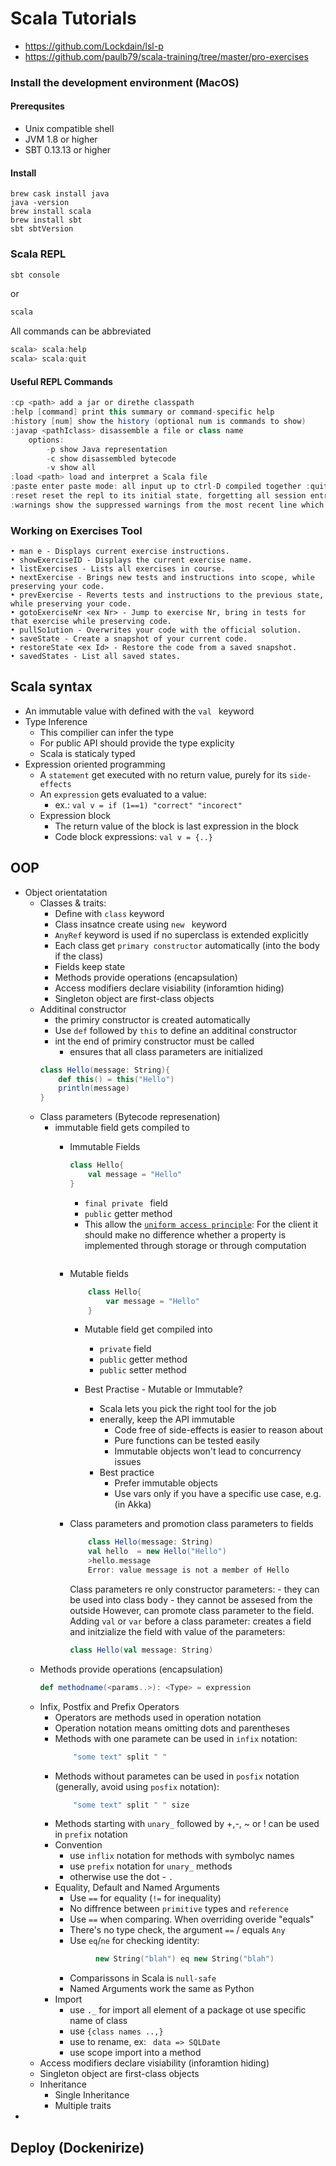 # Scala Tutorials

- https://github.com/Lockdain/lsl-p
- https://github.com/paulb79/scala-training/tree/master/pro-exercises
  
  

### Install the development environment (MacOS)

#### Prerequsites
 - Unix compatible shell
 - JVM 1.8 or higher
 - SBT 0.13.13 or higher

#### Install
```shell
brew cask install java
java -version
brew install scala
brew install sbt
sbt sbtVersion
```

### Scala REPL
```scala
sbt console
```
or
```scala
scala
```
All commands can be abbreviated
```scala
scala> scala:help
scala> scala:quit
```
#### Useful REPL Commands 
```scala
:cp <path> add a jar or direthe classpath 
:help [command] print this summary or command-specific help 
:history [num] show the history (optional num is commands to show)
:javap <pathIclass> disassemble a file or class name 
    options:
        -p show Java representation
        -c show disassembled bytecode
        -v show all
:load <path> load and interpret a Scala file 
:paste enter paste mode: all input up to ctrl-D compiled together :quit exit the interpreter :replay reset execution and replay all previous commands 
:reset reset the repl to its initial state, forgetting all session entries :sh <command line> run a shell command (result is implicitly => List[String]) 
:warnings show the suppressed warnings from the most recent line which had an 
```



### Working on Exercises Tool
```
• man e - Displays current exercise instructions. 
• showExerciseID - Displays the current exercise name. 
• listExercises - Lists all exercises in course. 
• nextExercise - Brings new tests and instructions into scope, while preserving your code. 
• prevExercise - Reverts tests and instructions to the previous state, while preserving your code. 
• gotoExerciseNr <ex Nr> - Jump to exercise Nr, bring in tests for that exercise while preserving code. 
• pullSo1ution - Overwrites your code with the official solution. 
• saveState - Create a snapshot of your current code. 
• restoreState <ex Id> - Restore the code from a saved snapshot. 
• savedStates - List all saved states. 
```

## Scala syntax 
- An immutable value with defined with the ```val ``` keyword
- Type Inference
    - This compilier can infer the type
    - For public API should provide the type explicity
    - Scala is staticaly typed 
- Expression oriented programming
  - A ```statement```  get executed with no return value, purely for its ```side-effects```
  - An ```expression``` gets evaluated to a value:
    - ex.: ```val v = if (1==1) "correct" "incorect"```  
  - Expression block
    - The return value of the block is last expression in the block
    - Code block expressions: ```val v = {..} ```

## OOP
- Object orientatation
  - Classes & traits:
      * Define with  ```class``` keyword
      * Class insatnce create using ```new ``` keyword
      * ```AnyRef``` keyword is used if no superclass is extended explicitly 
      * Each class get ```primary constructor``` automatically (into the body if the class)
      * Fields keep state
      * Methods provide operations (encapsulation)
      * Access modifiers declare visiability (inforamtion hiding)
      * Singleton object are first-class objects
  -  Additinal constructor
      -  the primiry constructor is created automatically
      -  Use ```def``` followed by ```this``` to define an additinal constructor
      -  int the end of primiry constructor must be called 
         -  ensures that all class parameters are initialized
        ```scala
        class Hello(message: String){
            def this() = this("Hello")
            println(message)
        }
      ```
  - Class parameters (Bytecode represenation)
      * immutable field gets compiled to 
        - Immutable Fields
            ```scala
            class Hello{
                val message = "Hello"
            }
            ```
            * ```final private ``` field
            * ```public``` getter method
            * This allow the [```uniform access principle```](https://docs.scala-lang.org/glossary/index.html#:~:text=The%20uniform%20access%20principle%20states,call%20sites%20of%20parameterless%20functions.): For the client it should make no difference whether a property is implemented through storage or through computation
            ```
        - Mutable fields
            ```scala
                class Hello{
                    var message = "Hello"
                }
            ```
            - Mutable field get compiled into
              * ```private``` field
              * ```public``` getter method
              * ```public``` setter method

            - Best Practise - Mutable or Immutable? 
                - Scala lets you pick the right tool for the job 
                - enerally, keep the API immutable 
                    - Code free of side-effects is easier to reason about 
                    - Pure functions can be tested easily 
                    - Immutable objects won't lead to concurrency issues 
                - Best practice 
                    - Prefer immutable objects 
                    - Use vars only if you have a specific use case, e.g. (in Akka) 

        - Class parameters and promotion class parameters to fields
            ```scala
                class Hello(message: String)
                val hello  = new Hello("Hello")
                >hello.message
                Error: value message is not a member of Hello
            ```
            Class parameters re only constructor parameters:
              - they can be used into class body
              - they cannot be assesed from the outside
            However, can promote class parameter to the field.
            Adding ```val``` or ```var``` before a class parameter: creates a field and initzialize the field with value of the parameters:
            ```scala
            class Hello(val message: String)
            ```
  - Methods provide operations (encapsulation)
    ```scala
    def methodname(<params..>): <Type> = expression
    ```
  - Infix, Postfix and Prefix Operators 
    - Operators are methods used in operation notation
    - Operation notation means omitting dots and parentheses
    - Methods with one paramete can be used in ```infix``` notation: 
       ```scala
           "some text" split " " 
       ```
    - Methods without parametes can be used in ```posfix``` notation (generally, avoid using ```posfix``` notation): 
        ```scala
            "some text" split " " size
        ```
    - Methods starting with ```unary_```  followed by +,-, ~ or ! can be used in  ```prefix``` notation
    - Convention
      - use ```inflix``` notation for methods with symbolyc names
      - use ```prefix``` notation for ```unary_``` methods
      - otherwise use the dot - ```.```  
    - Equality, Default and Named Arguments
      - Use ```==``` for equality (```!=``` for inequality)
      - No diffrence between ```primitive``` types and ```reference```
      - Use ```==``` when comparing. When overriding overide "equals"
      - There's no type check, the argument ```==``` / equals ```Any```
      - Use ```eq```/```ne``` for checking identity:
       ```scala
                new String("blah") eq new String("blah")
       ```
      - Comparissons in Scala is ```null-safe```
      - Named Arguments work the same as Python
    - Import
      - use ```._``` for import all element of a package ot use specific name of class
      - use ```{class names ..,}```
      - use to rename, ex: ``` data => SQLDate```
      - use scope import into a method
  - Access modifiers declare visiability (inforamtion hiding)
  - Singleton object are first-class objects
  - Inheritance 
    - Single Inheritance
    - Multiple traits
- 








## Deploy (Dockenirize)
```shell

```
